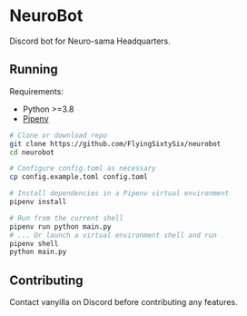 # NeuroBot

Discord bot for Neuro-sama Headquarters.

## Running

Requirements:
- Python >=3.8
- [Pipenv](https://pipenv.pypa.io/en/latest/)

```sh
# Clone or download repo
git clone https://github.com/FlyingSixtySix/neurobot
cd neurobot

# Configure config.toml as necessary
cp config.example.toml config.toml

# Install dependencies in a Pipenv virtual environment
pipenv install

# Run from the current shell
pipenv run python main.py
# ... Or launch a virtual environment shell and run
pipenv shell
python main.py
```

## Contributing

Contact vanyilla on Discord before contributing any features.
